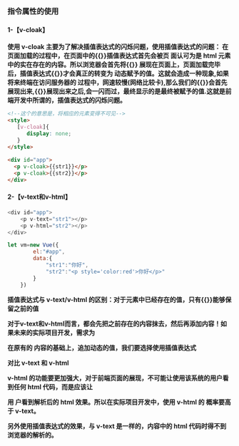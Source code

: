 ### 指令属性的使用



#### 1-【v-cloak】

**使用 v-cloak 主要为了解决插值表达式的闪烁问题，使用插值表达式的问题： 在页面加载的过程中，在页面中的{{}}插值表达式首先会被页 面认可为是 html 元素中的实在存在的内容。所以浏览器会首先将{{}} 展现在页面上，页面加载完毕后，插值表达式{{}}才会真正的转变为 动态赋予的值。这就会造成一种现象,如果将来终端在访问服务器的 过程中，网速较慢(网络比较卡),那么我们的{{}}会首先展现出来,{{}}展现出来之后,会一闪而过，最终显示的是最终被赋予的值.这就是前端开发中所谓的，插值表达式的闪烁问题。**

```html
<!--这个的意思是，将相应的元素变得不可见-->
<style>
   [v-cloak]{
      display: none;
   }
</style>
  
<div id="app">
  <p v-cloak>{{str1}}</p>
  <p v-cloak>{{str2}}</p>
</div>
```



#### 2-【v-text和v-html】

```js
<div id="app">
    <p v-text="str1"></p>
    <p v-html="str2"></p>
</div>

let vm=new Vue({
        el:"#app",
        data:{
            "str1":"你好",
            "str2":"<p style='color:red'>你好</p>"
        }
    })
```

**插值表达式与 v-text/v-html 的区别：对于元素中已经存在的值，只有{{}}能够保留之前的值**

**对于v-text和v-html而言，都会先把之前存在的内容抹去，然后再添加内容！如果未来的实际项目开发，需求为**

**在原有的 内容的基础上，追加动态的值，我们要选择使用插值表达式**



**对比 v-text 和 v-html**

**v-html 的功能要更加强大，对于前端页面的展现，不可能让使用该系统的用户看到任何 html 代码，而是应该让**

**用 户看到解析后的 html 效果。所以在实际项目开发中，使用 v-html 的 概率要高于 v-text。**

**另外使用插值表达式的效果，与 v-text 是一样的，内容中的 html 代码时得不到浏览器的解析的。**
